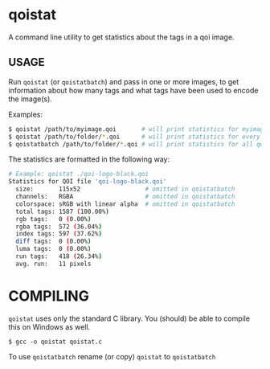 # qoistat

A command line utility to get statistics about the tags in a qoi image.

## USAGE

Run `qoistat` (or `qoistatbatch`) and pass in one or more images, to get information about 
how many tags and what tags have been used to encode the image(s).

Examples:

```bash
$ qoistat /path/to/myimage.qoi       # will print statistics for myimage.qoi
$ qoistat /path/to/folder/*.qoi      # will print statistics for every single qoi image in the folder
$ qoistatbatch /path/to/folder/*.qoi # will print statistics for all qoi images in the folder
```

The statistics are formatted in the following way:

```bash
# Example: qoistat ./qoi-logo-black.qoi
Statistics for QOI file 'qoi-logo-black.qoi'
  size:       115x52                  # omitted in qoistatbatch
  channels:   RGBA                    # omitted in qoistatbatch
  colorspace: sRGB with linear alpha  # omitted in qoistatbatch
  total tags: 1587 (100.00%)
  rgb tags:   0 (0.00%)
  rgba tags:  572 (36.04%)
  index tags: 597 (37.62%)
  diff tags:  0 (0.00%)
  luma tags:  0 (0.00%)
  run tags:   418 (26.34%)
  avg. run:   11 pixels
```

# COMPILING

`qoistat` uses only the standard C library. You (should) be able to compile this on Windows as well.

```
$ gcc -o qoistat qoistat.c
```

To use `qoistatbatch` rename (or copy) `qoistat` to `qoistatbatch`
